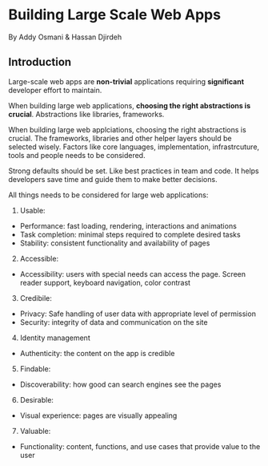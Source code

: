 # Building Large Scale Web Apps
By Addy Osmani & Hassan Djirdeh

## Introduction
Large-scale web apps are **non-trivial** applications requiring **significant** developer effort to maintain.

When building large web applications, **choosing the right abstractions is crucial**. Abstractions like libraries, frameworks.

When building large web applciations, choosing the right abstractions is crucial. The frameworks, libraries and other helper layers should be selected wisely. Factors like core languages, implementation, infrastrcuture, tools and people needs to be considered.

Strong defaults should be set. Like best practices in team and code. It helps developers save time and guide them to make better decisions.

All things needs to be considered for large web applications:

1. Usable:
  - Performance: fast loading, rendering, interactions and animations
  - Task completion: minimal steps required to complete desired tasks
  - Stability: consistent functionality and availability of pages
2. Accessible:
  - Accessibility: users with special needs can access the page. Screen reader support, keyboard navigation, color contrast
3. Credibile:
  - Privacy: Safe handling of user data with appropriate level of permission
  - Security: integrity of data and communication on the site
4. Identity management
  - Authenticity: the content on the app is credible
5. Findable:
  - Discoverability: how good can search engines see the pages
6. Desirable:
  - Visual experience: pages are visually appealing
7. Valuable:
  - Functionality: content, functions, and use cases that provide value to the user
